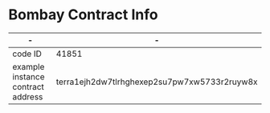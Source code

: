 # Bombay Contract Info

|-|-|
|------|---|
|code ID|41851|
|example instance contract address|terra1ejh2dw7tlrhghexep2su7pw7xw5733r2ruyw8x|
